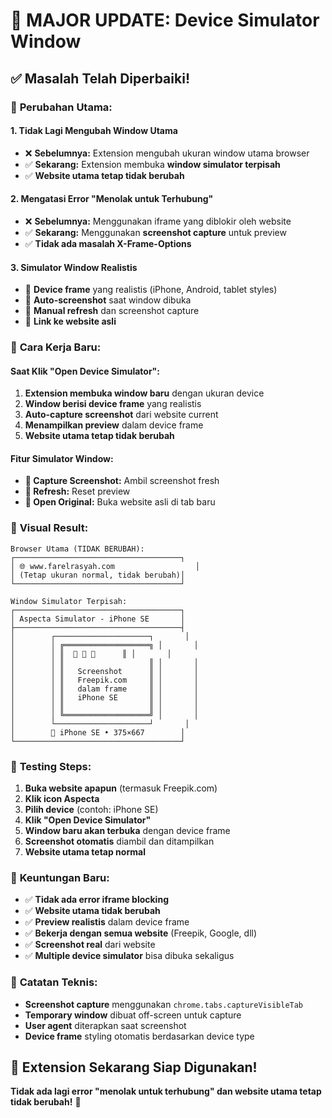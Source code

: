 # 🔧 MAJOR UPDATE: Device Simulator Window

## ✅ Masalah Telah Diperbaiki!

### 🎯 **Perubahan Utama:**

#### 1. **Tidak Lagi Mengubah Window Utama**
- ❌ **Sebelumnya:** Extension mengubah ukuran window utama browser
- ✅ **Sekarang:** Extension membuka **window simulator terpisah**
- ✅ **Website utama tetap tidak berubah**

#### 2. **Mengatasi Error "Menolak untuk Terhubung"**
- ❌ **Sebelumnya:** Menggunakan iframe yang diblokir oleh website
- ✅ **Sekarang:** Menggunakan **screenshot capture** untuk preview
- ✅ **Tidak ada masalah X-Frame-Options**

#### 3. **Simulator Window Realistis**
- 📱 **Device frame** yang realistis (iPhone, Android, tablet styles)
- 📸 **Auto-screenshot** saat window dibuka
- 🔄 **Manual refresh** dan screenshot capture
- 🔗 **Link ke website asli**

### 🚀 **Cara Kerja Baru:**

#### **Saat Klik "Open Device Simulator":**
1. **Extension membuka window baru** dengan ukuran device
2. **Window berisi device frame** yang realistis
3. **Auto-capture screenshot** dari website current
4. **Menampilkan preview** dalam device frame
5. **Website utama tetap tidak berubah**

#### **Fitur Simulator Window:**
- **📸 Capture Screenshot:** Ambil screenshot fresh
- **🔄 Refresh:** Reset preview
- **🔗 Open Original:** Buka website asli di tab baru

### 🎨 **Visual Result:**

```
Browser Utama (TIDAK BERUBAH):
┌─────────────────────────────────────┐
│ 🌐 www.farelrasyah.com                  │
│ (Tetap ukuran normal, tidak berubah)│
└─────────────────────────────────────┘

Window Simulator Terpisah:
┌─────────────────────────────────────┐
│ Aspecta Simulator - iPhone SE       │
├─────────────────────────────────────┤
│        ┌─────────────────────┐       │
│        │ ╔═══════════════════╗ │       │
│        │ ║  📸 🔄 🔗      ║ │       │
│        │ ║                   ║ │       │
│        │ ║   Screenshot      ║ │       │
│        │ ║   Freepik.com     ║ │       │
│        │ ║   dalam frame     ║ │       │
│        │ ║   iPhone SE       ║ │       │
│        │ ║                   ║ │       │
│        │ ╚═══════════════════╝ │       │
│        └─────────────────────┘       │
│        📱 iPhone SE • 375×667        │
└─────────────────────────────────────┘
```

### 🔧 **Testing Steps:**

1. **Buka website apapun** (termasuk Freepik.com)
2. **Klik icon Aspecta**
3. **Pilih device** (contoh: iPhone SE)
4. **Klik "Open Device Simulator"**
5. **Window baru akan terbuka** dengan device frame
6. **Screenshot otomatis** diambil dan ditampilkan
7. **Website utama tetap normal**

### 🎯 **Keuntungan Baru:**

- ✅ **Tidak ada error iframe blocking**
- ✅ **Website utama tidak berubah**
- ✅ **Preview realistis** dalam device frame
- ✅ **Bekerja dengan semua website** (Freepik, Google, dll)
- ✅ **Screenshot real** dari website
- ✅ **Multiple device simulator** bisa dibuka sekaligus

### 📝 **Catatan Teknis:**

- **Screenshot capture** menggunakan `chrome.tabs.captureVisibleTab`
- **Temporary window** dibuat off-screen untuk capture
- **User agent** diterapkan saat screenshot
- **Device frame** styling otomatis berdasarkan device type

## 🎉 **Extension Sekarang Siap Digunakan!**

**Tidak ada lagi error "menolak untuk terhubung" dan website utama tetap tidak berubah!** 🚀
